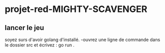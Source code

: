 # projet-red-MIGHTY-SCAVENGER

## lancer le jeu
soyez surs d'avoir golang d'installé.
-ouvrez une ligne de commande dans le dossier src et écrivez :
go run .

